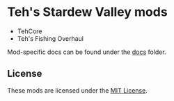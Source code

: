 # Teh's Stardew Valley mods

- TehCore
- Teh's Fishing Overhaul

Mod-specific docs can be found under the [docs](./docs) folder.

## License

These mods are licensed under the [MIT License](./LICENSE).
